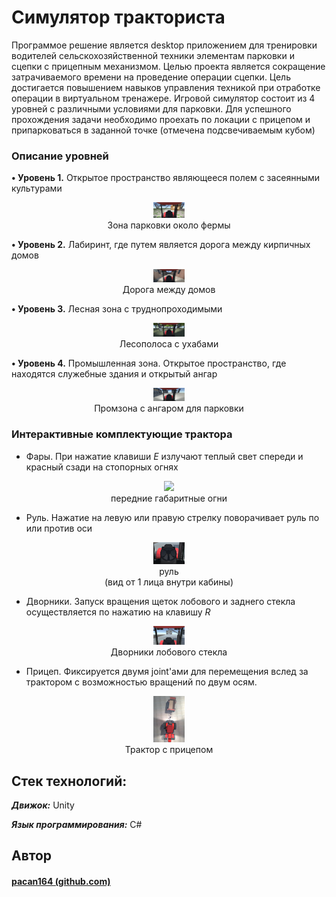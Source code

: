 # Симулятор тракториста
Программое решение является desktop приложением для тренировки водителей сельскохозяйственной техники элементам парковки и сцепки с прицепным механизмом. Целью проекта является сокращение затрачиваемого времени на проведение операции сцепки. Цель достигается повышением навыков управления техникой при отработке операции в виртуальном тренажере.  Игровой симулятор состоит из 4 уровней с различными условиями для парковки. Для успешного прохождения задачи необходимо проехать по локации с прицепом и припарковаться в заданной точке (отмечена подсвечиваемым кубом)

 ### <b>Описание уровней</b>
  
<p><b>• Уровень 1.</b> Открытое пространство являющееся полем с засеянными культурами</p>
<p align = "center">
   <img src="./pic/11.png" width="50">
   <br>
   Зона парковки около фермы
 </p>
   <p><b>• Уровень 2.</b> Лабиринт, где путем является дорога между кирпичных домов</p>
   <p align = "center">
   <img src="./pic/2.png" width="50">
   <br>
   Дорога между домов 
 </p>
 <p><b>• Уровень 3.</b> Лесная зона с труднопроходимыми</p>
  <p align = "center">
   <img src="./pic/3.png" width="50">
   <br>
   Лесополоса с ухабами
 </p>
  <p><b>• Уровень 4.</b> Промышленная зона. Открытое пространство, где находятся служебные здания и открытый ангар</p>
  <p align = "center">
   <img src="./pic/4.png" width="50">
   <br>
   Промзона с ангаром для парковки
 </p>
  
  ### <b>Интерактивные комплектующие трактора</b>
   - Фары. При нажатие клавиши *E* излучают теплый свет спереди и красный сзади на стопорных огнях
   
   <p align = "center">
   <img src="./pic/pic/фары.png" width="50">
   <br>
   передние габаритные огни
 </p>
 
   - Руль. Нажатие на левую или правую стрелку поворачивает руль по или против оси
   <p align = "center">
   <img src="./pic/руль.png" width="50">
   <br>
   руль<br>(вид от 1 лица внутри кабины)
 </p>
  
   - Дворники. Запуск вращения щеток лобового и заднего стекла осуществляется по нажатию на клавишу *R*
   <p align = "center">
   <img src="./pic/дворники.png" width="50">
   <br>
   Дворники лобового стекла
 </p>
 
   - Прицеп. Фиксируется двумя joint'ами для перемещения вслед за трактором с возможностью вращений по двум осям.
 <p align = "center">
   <img src="./pic/прицеп.png" width="50">
   <br>
   Трактор с прицепом
 </p>

  
## Стек технологий:

***Движок:*** Unity

***Язык программирования:*** C#


## Автор
#### [pacan164 (github.com)](https://github.com/pacan164)